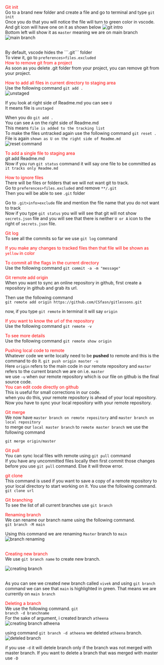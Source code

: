 <style>
r { color: Red }
b { color: Brown }
g { color: Green }
o { color: Orange }
bl {color: Blue}

</style>

<r>Git init</r><br/>
Go to a brand new folder and create a file and go to terminal and type ```git init``` <br/>
Once you do that you will notice the file will turn to green color in vscode. <br/>
And git icon will have one on it as shown below
![git intro](file:///D:/JOURNEY/Git/pics/01.jpg)
<br/>
Bottom left will show it as ```master``` meaning we are on main branch <br/>
![main branch](file:///D:/JOURNEY/Git/pics/02.jpg)

<br/>
By default, vscode hides the ```.git``` folder <br/>
To view it, go to <code>preferences>files.excluded</code> <br/>
<r>How to remove git from a project</r><br/>
As soon as you delete .git folder from your project, you can remove git from your project. <br/>

<r>How to add all files in current directory to staging area</r><br/>
Use the following command ```git add .``` <br/>
![unstaged](file:///D:/JOURNEY/Git/pics/03.jpg) <br/>

If you look at right side of Readme.md you can see ```U``` <br/>
It means file is ```unstaged``` <br/>

When you do ```git add .``` <br/>
You can see ```A``` on the right side of Readme.md <br/>
This means ```file is added to the tracking list``` <br/>
To make the files untracked again use the following command ```git reset .```
File is again ```shown as U on the right side of Readme.md``` <br/>
![reset command](file:///D:/JOURNEY/Git/pics/05.jpg) <br/>

<r>To add a single file to staging area</r><br/>
git add Readme.md <br/>
Now if you run ```git status``` command it will say one file to be committed as ```it tracks only Readme.md``` <br/>

<r>How to ignore files</r><br/>
There will be files or folders that we will not want git to track. <br/>
Go to <code>preferences>files.excluded</code> and remove ```**/.git``` <br/>
Then you will be able to see ```.git``` folder <br/>

Go to ```.git>info>exclude``` file and mention the file name that you do not want to track <br/>
Now if you type ```git status``` you will will see that git will not show ```secrets.json``` file and you will see that there is neither ```U or A``` icon to the right of ```secrets.json``` file. <br/>

<r>Git log</r><br/>
To see all the commits so far we use ```git log``` command <br/>


<r>If you make any changes to tracked files then that file will be shown as ```yellow``` in color</r><br/>

<r>To commit all the flags in the current directory</r><br/>
Use the following command ```git commit -a -m "message" ```<br/>

<r>Git remote add origin</r><br/>
When you want to sync an online repository in github, first create a repository in github and grab its url. <br/>

Then use the following command <br/>
```git remote add origin https://github.com/CSfasn/gitlessons.git``` <br/>

now, if you type ```git remote``` in terminal it will say ```origin``` <br/>

<r>If you want to know the url of the repository</r><br/>
Use the following command ```git remote -v``` <br/>

<r>To see more details</r><br/>
Use the following command
```git remote show origin``` <br/>

<r>Pushing local code to remote</r><br/>
Whatever code we write locally need to be <strong>pushed</strong> to remote and this is the command to do it.
```git push origin master -u```
<br/>
Here ```origin``` refers to the main code in our remote repository and ```master``` refers to the current branch we are on i.e. ```master``` <br/>
we use ```-u``` when our remote repository which is our file on github is the final source code. 
<br/>
<r>You can edit code directly on github</r><br/>
This is useful for small corrections in our code. <br/>
when you do this, your remote repository is ahead of your local repository. Now you have to sync your local repository with your remote repository. <br/>

<r>Git merge</r><br/>
We now have ```master branch on remote repository```  and ```master branch on local repository``` <br/>
to merge our ```local master branch``` to ```remote master branch``` we use the following command <br/>

```git merge origin/master``` <br/>

<r>Git pull</r><br/>
You can sync local files with remote using ```git pull``` command <br/>
If you have any uncommitted files locally then first commit those changes before you use ```git pull``` command. Else it will throw error. <br/>

<r>git clone</r><br/>
This command is used if you want to save a copy of a remote repository to your local directory to start working on it. You use the following command. ```git clone url``` <br/>

<r>Git branching</r><br/>
To see the list of all current branches use ```git branch``` <br/>

<r>Renaming branch</r><br/>
We can rename our branch name using the following command. <br/>
```git branch -M main``` <br/>

Using this command we are renaming ```Master``` branch to ```main``` <br/>
![branch renaming](pics/07.jpg)

<br/>
<r>Creating new branch</r><br/>
We use <code>git branch name</code> to create new branch. <br/>

![creating branch](pics/08.jpg)

<br/>
As you can see we created new branch called <code>vivek</code> and  using <code>git branch</code> command we can see that <code>main</code> is highlighted in green. That means we are currently on <code>main branch</code><br/>

<r>Deleting a branch</r><br/>
We use the following command.
<code>git branch -d branchname</code>
<br/>
For the sake of argument, i created branch <code>atheena</code> <br/>
![creating branch atheena](pics/09.jpg) <br/>

using command <code>git branch -d atheena</code> we deleted <code>atheena</code> branch. <br/>
![deteled branch](pics/10.jpg) <br/>

if you use <code>-d</code> it will detele branch only if the branch was not merged with master branch. If you want to delete a branch that was merged with master use <code>-D</code>

